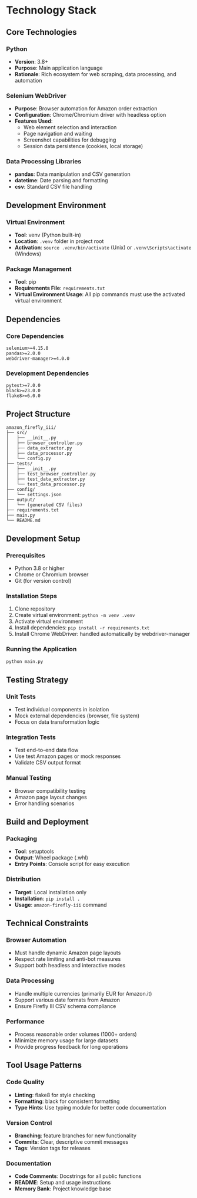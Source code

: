 # Technology Stack

## Core Technologies

### Python
- **Version**: 3.8+
- **Purpose**: Main application language
- **Rationale**: Rich ecosystem for web scraping, data processing, and automation

### Selenium WebDriver
- **Purpose**: Browser automation for Amazon order extraction
- **Configuration**: Chrome/Chromium driver with headless option
- **Features Used**:
  - Web element selection and interaction
  - Page navigation and waiting
  - Screenshot capabilities for debugging
  - Session data persistence (cookies, local storage)

### Data Processing Libraries
- **pandas**: Data manipulation and CSV generation
- **datetime**: Date parsing and formatting
- **csv**: Standard CSV file handling

## Development Environment

### Virtual Environment
- **Tool**: venv (Python built-in)
- **Location**: `.venv` folder in project root
- **Activation**: `source .venv/bin/activate` (Unix) or `.venv\Scripts\activate` (Windows)

### Package Management
- **Tool**: pip
- **Requirements File**: `requirements.txt`
- **Virtual Environment Usage**: All pip commands must use the activated virtual environment

## Dependencies

### Core Dependencies
```
selenium>=4.15.0
pandas>=2.0.0
webdriver-manager>=4.0.0
```

### Development Dependencies
```
pytest>=7.0.0
black>=23.0.0
flake8>=6.0.0
```

## Project Structure

```
amazon_firefly_iii/
├── src/
│   ├── __init__.py
│   ├── browser_controller.py
│   ├── data_extractor.py
│   ├── data_processor.py
│   └── config.py
├── tests/
│   ├── __init__.py
│   ├── test_browser_controller.py
│   ├── test_data_extractor.py
│   └── test_data_processor.py
├── config/
│   └── settings.json
├── output/
│   └── (generated CSV files)
├── requirements.txt
├── main.py
└── README.md
```

## Development Setup

### Prerequisites
- Python 3.8 or higher
- Chrome or Chromium browser
- Git (for version control)

### Installation Steps
1. Clone repository
2. Create virtual environment: `python -m venv .venv`
3. Activate virtual environment
4. Install dependencies: `pip install -r requirements.txt`
5. Install Chrome WebDriver: handled automatically by webdriver-manager

### Running the Application
```bash
python main.py
```

## Testing Strategy

### Unit Tests
- Test individual components in isolation
- Mock external dependencies (browser, file system)
- Focus on data transformation logic

### Integration Tests
- Test end-to-end data flow
- Use test Amazon pages or mock responses
- Validate CSV output format

### Manual Testing
- Browser compatibility testing
- Amazon page layout changes
- Error handling scenarios

## Build and Deployment

### Packaging
- **Tool**: setuptools
- **Output**: Wheel package (.whl)
- **Entry Points**: Console script for easy execution

### Distribution
- **Target**: Local installation only
- **Installation**: `pip install .`
- **Usage**: `amazon-firefly-iii` command

## Technical Constraints

### Browser Automation
- Must handle dynamic Amazon page layouts
- Respect rate limiting and anti-bot measures
- Support both headless and interactive modes

### Data Processing
- Handle multiple currencies (primarily EUR for Amazon.it)
- Support various date formats from Amazon
- Ensure Firefly III CSV schema compliance

### Performance
- Process reasonable order volumes (1000+ orders)
- Minimize memory usage for large datasets
- Provide progress feedback for long operations

## Tool Usage Patterns

### Code Quality
- **Linting**: flake8 for style checking
- **Formatting**: black for consistent formatting
- **Type Hints**: Use typing module for better code documentation

### Version Control
- **Branching**: feature branches for new functionality
- **Commits**: Clear, descriptive commit messages
- **Tags**: Version tags for releases

### Documentation
- **Code Comments**: Docstrings for all public functions
- **README**: Setup and usage instructions
- **Memory Bank**: Project knowledge base
